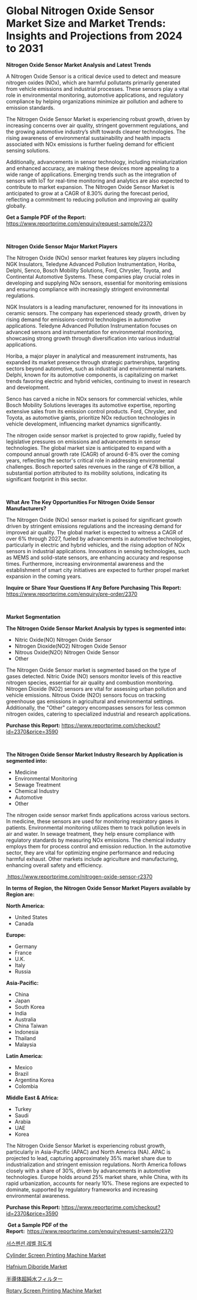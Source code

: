 <p><h1>Global Nitrogen Oxide Sensor Market Size and Market Trends: Insights and Projections from 2024 to 2031</h1></p><p><strong>Nitrogen Oxide Sensor Market Analysis and Latest Trends</strong></p>
<p><p>A Nitrogen Oxide Sensor is a critical device used to detect and measure nitrogen oxides (NOx), which are harmful pollutants primarily generated from vehicle emissions and industrial processes. These sensors play a vital role in environmental monitoring, automotive applications, and regulatory compliance by helping organizations minimize air pollution and adhere to emission standards.</p><p>The Nitrogen Oxide Sensor Market is experiencing robust growth, driven by increasing concerns over air quality, stringent government regulations, and the growing automotive industry’s shift towards cleaner technologies. The rising awareness of environmental sustainability and health impacts associated with NOx emissions is further fueling demand for efficient sensing solutions. </p><p>Additionally, advancements in sensor technology, including miniaturization and enhanced accuracy, are making these devices more appealing to a wide range of applications. Emerging trends such as the integration of sensors with IoT for real-time monitoring and analytics are also expected to contribute to market expansion. The Nitrogen Oxide Sensor Market is anticipated to grow at a CAGR of 8.30% during the forecast period, reflecting a commitment to reducing pollution and improving air quality globally.</p></p>
<p><strong>Get a Sample PDF of the Report:&nbsp;</strong> <a href="https://www.reportprime.com/enquiry/request-sample/2370">https://www.reportprime.com/enquiry/request-sample/2370</a></p>
<p>&nbsp;</p>
<p><strong>Nitrogen Oxide Sensor Major Market Players</strong></p>
<p><p>The Nitrogen Oxide (NOx) sensor market features key players including NGK Insulators, Teledyne Advanced Pollution Instrumentation, Horiba, Delphi, Senco, Bosch Mobility Solutions, Ford, Chrysler, Toyota, and Continental Automotive Systems. These companies play crucial roles in developing and supplying NOx sensors, essential for monitoring emissions and ensuring compliance with increasingly stringent environmental regulations.</p><p>NGK Insulators is a leading manufacturer, renowned for its innovations in ceramic sensors. The company has experienced steady growth, driven by rising demand for emissions-control technologies in automotive applications. Teledyne Advanced Pollution Instrumentation focuses on advanced sensors and instrumentation for environmental monitoring, showcasing strong growth through diversification into various industrial applications.</p><p>Horiba, a major player in analytical and measurement instruments, has expanded its market presence through strategic partnerships, targeting sectors beyond automotive, such as industrial and environmental markets. Delphi, known for its automotive components, is capitalizing on market trends favoring electric and hybrid vehicles, continuing to invest in research and development.</p><p>Senco has carved a niche in NOx sensors for commercial vehicles, while Bosch Mobility Solutions leverages its automotive expertise, reporting extensive sales from its emission control products. Ford, Chrysler, and Toyota, as automotive giants, prioritize NOx reduction technologies in vehicle development, influencing market dynamics significantly.</p><p>The nitrogen oxide sensor market is projected to grow rapidly, fueled by legislative pressures on emissions and advancements in sensor technologies. The global market size is anticipated to expand with a compound annual growth rate (CAGR) of around 6-8% over the coming years, reflecting the sector's critical role in addressing environmental challenges. Bosch reported sales revenues in the range of €78 billion, a substantial portion attributed to its mobility solutions, indicating its significant footprint in this sector.</p></p>
<p>&nbsp;</p>
<p><strong>What Are The Key Opportunities For Nitrogen Oxide Sensor Manufacturers?</strong></p>
<p><p>The Nitrogen Oxide (NOx) sensor market is poised for significant growth driven by stringent emissions regulations and the increasing demand for improved air quality. The global market is expected to witness a CAGR of over 6% through 2027, fueled by advancements in automotive technologies, particularly in electric and hybrid vehicles, and the rising adoption of NOx sensors in industrial applications. Innovations in sensing technologies, such as MEMS and solid-state sensors, are enhancing accuracy and response times. Furthermore, increasing environmental awareness and the establishment of smart city initiatives are expected to further propel market expansion in the coming years.</p></p>
<p><strong>Inquire or Share Your Questions If Any Before Purchasing This Report:</strong> <a href="https://www.reportprime.com/enquiry/pre-order/2370">https://www.reportprime.com/enquiry/pre-order/2370</a></p>
<p>&nbsp;</p>
<p><strong>Market Segmentation</strong></p>
<p><strong>The Nitrogen Oxide Sensor Market Analysis by types is segmented into:</strong></p>
<p><ul><li>Nitric Oxide(NO) Nitrogen Oxide Sensor</li><li>Nitrogen Dioxide(NO2) Nitrogen Oxide Sensor</li><li>Nitrous Oxide(N2O) Nitrogen Oxide Sensor</li><li>Other</li></ul></p>
<p><p>The Nitrogen Oxide Sensor market is segmented based on the type of gases detected. Nitric Oxide (NO) sensors monitor levels of this reactive nitrogen species, essential for air quality and combustion monitoring. Nitrogen Dioxide (NO2) sensors are vital for assessing urban pollution and vehicle emissions. Nitrous Oxide (N2O) sensors focus on tracking greenhouse gas emissions in agricultural and environmental settings. Additionally, the "Other" category encompasses sensors for less common nitrogen oxides, catering to specialized industrial and research applications.</p></p>
<p><strong>Purchase this Report:&nbsp;</strong><a href="https://www.reportprime.com/checkout?id=2370&price=3590">https://www.reportprime.com/checkout?id=2370&price=3590</a></p>
<p>&nbsp;</p>
<p><strong>The Nitrogen Oxide Sensor Market Industry Research by Application is segmented into:</strong></p>
<p><ul><li>Medicine</li><li>Environmental Monitoring</li><li>Sewage Treatment</li><li>Chemical Industry</li><li>Automotive</li><li>Other</li></ul></p>
<p><p>The nitrogen oxide sensor market finds applications across various sectors. In medicine, these sensors are used for monitoring respiratory gases in patients. Environmental monitoring utilizes them to track pollution levels in air and water. In sewage treatment, they help ensure compliance with regulatory standards by measuring NOx emissions. The chemical industry employs them for process control and emission reduction. In the automotive sector, they are vital for optimizing engine performance and reducing harmful exhaust. Other markets include agriculture and manufacturing, enhancing overall safety and efficiency.</p></p>
<p><a href="https://www.reportprime.com/nitrogen-oxide-sensor-r2370">&nbsp;https://www.reportprime.com/nitrogen-oxide-sensor-r2370</a></p>
<p><strong>In terms of Region, the Nitrogen Oxide Sensor Market Players available by Region are:</strong></p>
<p>
    <p> <strong> North America: </strong>
        <ul>
            <li>United States</li>
            <li>Canada</li>
        </ul>
        </p> 
    <p> <strong> Europe: </strong>
        <ul>
            <li>Germany</li>
            <li>France</li>
            <li>U.K.</li>
            <li>Italy</li>
            <li>Russia</li>
        </ul>
        </p> 
    <p> <strong> Asia-Pacific: </strong>
        <ul>
            <li>China</li>
            <li>Japan</li>
            <li>South Korea</li>
            <li>India</li>
            <li>Australia</li>
            <li>China Taiwan</li>
            <li>Indonesia</li>
            <li>Thailand</li>
            <li>Malaysia</li>
        </ul>
        </p> 
    <p> <strong> Latin America: </strong>
        <ul>
            <li>Mexico</li>
            <li>Brazil</li>
            <li>Argentina Korea</li>
            <li>Colombia</li>
        </ul>
        </p> 
    <p> <strong> Middle East & Africa: </strong>
        <ul>
            <li>Turkey</li>
            <li>Saudi</li>
            <li>Arabia</li>
            <li>UAE</li>
            <li>Korea</li>
        </ul>
    </p>
    </p>
<p><p>The Nitrogen Oxide Sensor Market is experiencing robust growth, particularly in Asia-Pacific (APAC) and North America (NA). APAC is projected to lead, capturing approximately 35% market share due to industrialization and stringent emission regulations. North America follows closely with a share of 30%, driven by advancements in automotive technologies. Europe holds around 25% market share, while China, with its rapid urbanization, accounts for nearly 10%. These regions are expected to dominate, supported by regulatory frameworks and increasing environmental awareness.</p></p>
<p><strong>Purchase this Report: </strong><a href="https://www.reportprime.com/checkout?id=2370&price=3590">https://www.reportprime.com/checkout?id=2370&price=3590</a></p>
<p>&nbsp;<strong>Get a Sample PDF of the Report:&nbsp;&nbsp;</strong><a href="https://www.reportprime.com/enquiry/request-sample/2370">https://www.reportprime.com/enquiry/request-sample/2370</a></p>
<p><strong></strong></p>
<p><p><a href="https://medium.com/@walid_yasin/suspended-level-viscometers-market-%EC%9D%98-%EA%B8%80%EB%A1%9C%EB%B2%8C-%EC%8B%9C%EC%9E%A5-%EA%B0%9C%EC%9A%94%EB%8A%94-%EC%A0%84-%EC%84%B8%EA%B3%84-%EB%B0%8F-%EC%A3%BC%EC%9A%94-%EC%8B%9C%EC%9E%A5%EC%9D%98-%EC%82%B0%EC%97%85%EC%97%90-%EC%98%81%ED%96%A5%EC%9D%84-%EB%AF%B8%EC%B9%98%EB%8A%94-%EC%A3%BC%EC%9A%94-%ED%8A%B8%EB%A0%8C%EB%93%9C%EC%97%90-%EB%8C%80%ED%95%9C-%EB%8F%85%ED%8A%B9%ED%95%9C-%EA%B4%80%EC%A0%90%EC%9D%84-c0d4873028d4">서스펜션 레벨 점도계</a></p><p><a href="https://www.linkedin.com/pulse/market-forecasting-change-global-cylinder-screen-printing-machine-yttif?trackingId=cRcx5pdNTdiJA4kkHMNUTw%3D%3D">Cylinder Screen Printing Machine Market</a></p><p><a href="https://issuu.com/reportprime-2/docs/hafnium-diboride-market-size-2030.p_b0ab7b5a10ee2b">Hafnium Diboride Market</a></p><p><a href="https://medium.com/@randallrunte2023/semiconductor-ultrapure-water-filter-market-%E3%81%AF-%E3%82%B3%E3%82%B9%E3%83%88%E7%AE%A1%E7%90%86%E3%81%A8%E5%8A%B9%E7%8E%87%E5%90%91%E4%B8%8A%E3%82%92%E5%84%AA%E5%85%88%E3%81%97%E3%81%BE%E3%81%99-%E3%81%95%E3%82%89%E3%81%AB-%E5%A0%B1%E5%91%8A%E6%9B%B8%E3%81%AF%E5%B8%82%E5%A0%B4%E3%81%AE%E9%9C%80%E8%A6%81%E9%9D%A2%E3%81%A8%E4%BE%9B%E7%B5%A6%E9%9D%A2%E3%81%AE%E4%B8%A1%E6%96%B9%E3%82%92%E3%82%AB%E3%83%90%E3%83%BC%E3%81%97%E3%81%A6%E3%81%84%E3%81%BE%E3%81%99-5c6b71527da4">半導体超純水フィルター</a></p><p><a href="https://www.linkedin.com/pulse/rotary-screen-printing-machine-market-growth-outlook-from-2024-jsv3f?trackingId=1h5%2BCVqwTaOuyxh4t%2FcZNw%3D%3D">Rotary Screen Printing Machine Market</a></p></p>